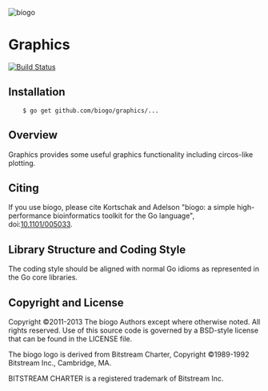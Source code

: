 ![bíogo](https://raw.githubusercontent.com/biogo/biogo/master/biogo.png)

# Graphics

[![Build Status](https://travis-ci.org/biogo/graphics.svg?branch=master)](https://travis-ci.org/biogo/graphics)

## Installation

        $ go get github.com/biogo/graphics/...

## Overview

Graphics provides some useful graphics functionality including circos-like plotting.

## Citing ##

If you use bíogo, please cite Kortschak and Adelson "bíogo: a simple high-performance bioinformatics toolkit for the Go language", doi:[10.1101/005033](http://biorxiv.org/content/early/2014/05/12/005033).

## Library Structure and Coding Style

The coding style should be aligned with normal Go idioms as represented in the
Go core libraries.

## Copyright and License

Copyright ©2011-2013 The bíogo Authors except where otherwise noted. All rights
reserved. Use of this source code is governed by a BSD-style license that can be
found in the LICENSE file.

The bíogo logo is derived from Bitstream Charter, Copyright ©1989-1992
Bitstream Inc., Cambridge, MA.

BITSTREAM CHARTER is a registered trademark of Bitstream Inc.

